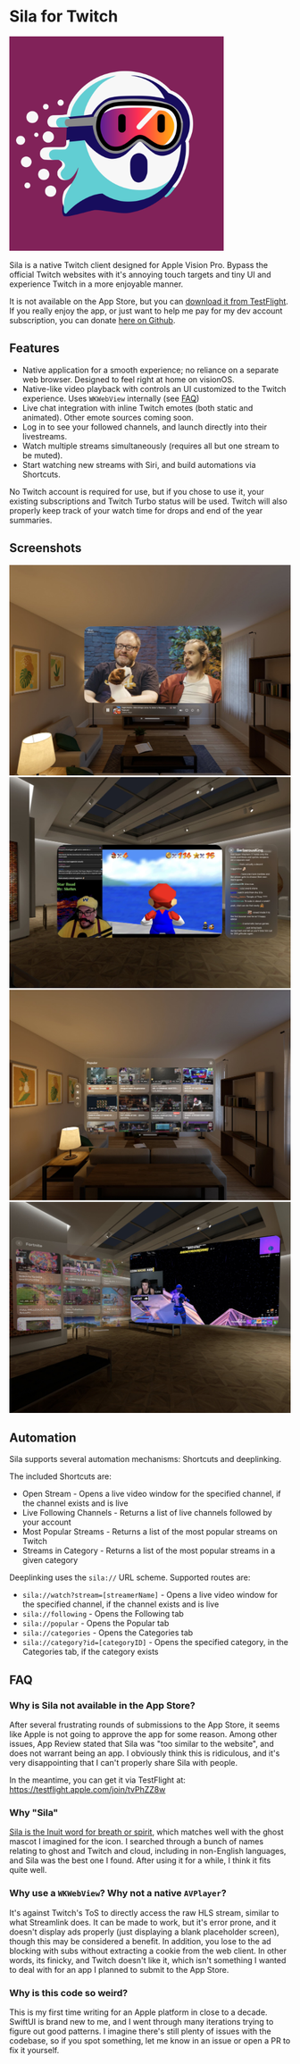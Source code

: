 # Sila for Twitch

<img src="https://github.com/agg23/Sila/blob/master/Icon.svg" width="384px">

Sila is a native Twitch client designed for Apple Vision Pro. Bypass the official Twitch websites with it's annoying touch targets and tiny UI and experience Twitch in a more enjoyable manner.

It is not available on the App Store, but you can [download it from TestFlight](https://testflight.apple.com/join/tvPhZZ8w). If you really enjoy the app, or just want to help me pay for my dev account subscription, you can donate [here on Github](https://github.com/sponsors/agg23/).

## Features

- Native application for a smooth experience; no reliance on a separate web browser. Designed to feel right at home on visionOS.
- Native-like video playback with controls an UI customized to the Twitch experience. Uses `WKWebView` internally (see [FAQ](#faq))
- Live chat integration with inline Twitch emotes (both static and animated). Other emote sources coming soon.
- Log in to see your followed channels, and launch directly into their livestreams.
- Watch multiple streams simultaneously (requires all but one stream to be muted).
- Start watching new streams with Siri, and build automations via Shortcuts.

No Twitch account is required for use, but if you chose to use it, your existing subscriptions and Twitch Turbo status will be used. Twitch will also properly keep track of your watch time for drops and end of the year summaries.

## Screenshots

![Video](https://github.com/agg23/Sila/blob/assets/screenshots/Video.jpg) ![Chat](https://github.com/agg23/Sila/blob/assets/screenshots/Chat.jpg)
![Popular](https://github.com/agg23/Sila/blob/assets/screenshots/Popular.jpg) ![Mixed View](https://github.com/agg23/Sila/blob/assets/screenshots/Mixed%20View.jpg)

## Automation

Sila supports several automation mechanisms: Shortcuts and deeplinking.

The included Shortcuts are:

- Open Stream - Opens a live video window for the specified channel, if the channel exists and is live
- Live Following Channels - Returns a list of live channels followed by your account
- Most Popular Streams - Returns a list of the most popular streams on Twitch
- Streams in Category - Returns a list of the most popular streams in a given category

Deeplinking uses the `sila://` URL scheme. Supported routes are:

- `sila://watch?stream=[streamerName]` - Opens a live video window for the specified channel, if the channel exists and is live
- `sila://following` - Opens the Following tab
- `sila://popular` - Opens the Popular tab
- `sila://categories` - Opens the Categories tab
- `sila://category?id=[categoryID]` - Opens the specified category, in the Categories tab, if the category exists

## FAQ

### Why is Sila not available in the App Store?

After several frustrating rounds of submissions to the App Store, it seems like Apple is not going to approve the app for some reason. Among other issues, App Review stated that Sila was "too similar to the website", and does not warrant being an app. I obviously think this is ridiculous, and it's very disappointing that I can't properly share Sila with people.

In the meantime, you can get it via TestFlight at: https://testflight.apple.com/join/tvPhZZ8w

### Why "Sila"

[Sila is the Inuit word for breath or spirit](https://en.wikipedia.org/wiki/Silap_Inua), which matches well with the ghost mascot I imagined for the icon. I searched through a bunch of names relating to ghost and Twitch and cloud, including in non-English languages, and Sila was the best one I found. After using it for a while, I think it fits quite well.

### Why use a `WKWebView`? Why not a native `AVPlayer`?

It's against Twitch's ToS to directly access the raw HLS stream, similar to what Streamlink does. It can be made to work, but it's error prone, and it doesn't display ads properly (just displaying a blank placeholder screen), though this may be considered a benefit. In addition, you lose to the ad blocking with subs without extracting a cookie from the web client. In other words, its finicky, and Twitch doesn't like it, which isn't something I wanted to deal with for an app I planned to submit to the App Store.

### Why is this code so weird?

This is my first time writing for an Apple platform in close to a decade. SwiftUI is brand new to me, and I went through many iterations trying to figure out good patterns. I imagine there's still plenty of issues with the codebase, so if you spot something, let me know in an issue or open a PR to fix it yourself.
